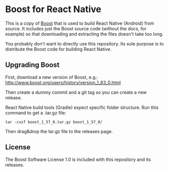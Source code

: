 # Boost for React Native

This is a copy of [Boost](http://www.boost.org/) that is used to build React Native (Android) from source. It includes just the Boost source code (without the docs, for example) so that downloading and extracting the files doesn't take too long.

You probably don't want to directly use this repository. Its sole purpose is to distribute the Boost code for building React Native.

## Upgrading Boost

First, download a new version of Boost, e.g.: http://www.boost.org/users/history/version_1_63_0.html

Then create a dummy commit and a git tag so you can create a new release.

React Native build tools (Gradle) expect specific folder structure.
Run this command to get a .tar.gz file:

```
tar -cvzf boost_1_57_0.tar.gz boost_1_57_0/
```

Then drag&drop the tar.gz file to the releases page.


## License

The Boost Software License 1.0 is included with this repository and its releases.
